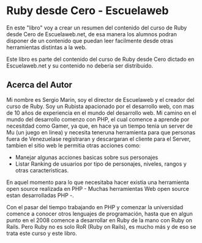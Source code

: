# Ruby desde Cero - Escuelaweb

En este "libro" voy a crear un resumen del contenido del curso de Ruby desde Cero de Escuelaweb.net, de esa manera los alumnos podran disponer de un contenido que puedan leer facilmente desde otras herramientas distintas a la web.

Este libro es parte del contenido del curso de Ruby desde Cero dictado en Escuelaweb.net y su contenido no deberia ser distribuido.

## Acerca del Autor

Mi nombre es Sergio Marin, soy el director de Escuelaweb y el creador del curso de Ruby. Soy un Rubista apacionado por el desarrollo web, con mas de 10 años de experiencia en el mundo del desarrollo web. Mi camino en el mundo del desarrollo comenzo con PHP, el cual comence a aprende por necesitdad como Gamer, ya que, en hace ya un tiempo tenia un server de Mu (un juego en linea) y necesita teneruna herramienta para que personas fuera de Venezuelase registraran y descargaran el cliente para el Server, tambien el sitio web le permitia otras acciones como:

- Manejar algunas acciones basicas sobre sus personajes
- Listar Ranking de usuarios por tipo de personajes, niveles, rangos y otras caracteristicas.

En aquel momento para lo que necesitaba hacer existia una herramienta open source realizada en PHP - Muchas herramientas Web open source estan desarrolladas PHP -.

Con el pasar del tiempo trabajando en PHP y comenzar la universidad comence a conocer otros lenguajes de programación, hasta que en algun punto en el 2008 comence a desarrollar en Ruby de la mano con Ruby on Rails. Pero Ruby no es solo RoR (Ruby on Rails), es mucho más y de eso se trata este curso y este libro.
